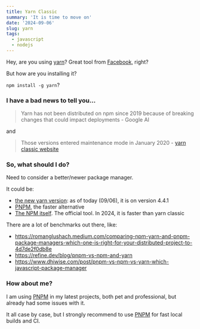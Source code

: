 ```yaml
---
title: Yarn Classic
summary: 'It is time to move on'
date: '2024-09-06'
slug: yarn
tags:
  - javascript
  - nodejs
---
```


Hey, are you using [yarn](https://classic.yarnpkg.com)? Great tool from [Facebook](https://facebook.com), right?

But how are you installing it?

`npm install -g yarn`?

### I have a bad news to tell you...

> Yarn has not been distributed on npm since 2019 because of breaking changes that could impact deployments - Google AI

and

> Those versions entered maintenance mode in January 2020 - [yarn classic website](https://classic.yarnpkg.com/lang/en/docs/install)

### So, what should I do?

Need to consider a better/newer package manager.

It could be:

- [the new yarn version](https://yarnpkg.com/): as of today (09/06), it is on version 4.4.1
- [PNPM](https://pnpm.io/), the faster alternative
- [The NPM itself](https://www.npmjs.com/). The official tool. In 2024, it is faster than yarn classic

There are a lot of benchmarks out there, like:

- https://romanglushach.medium.com/comparing-npm-yarn-and-pnpm-package-managers-which-one-is-right-for-your-distributed-project-to-4d7de2f0db8e
- https://refine.dev/blog/pnpm-vs-npm-and-yarn
- https://www.dhiwise.com/post/pnpm-vs-npm-vs-yarn-which-javascript-package-manager

### How about me?

I am using [PNPM](https://pnpm.io/) in my latest projects, both pet and professional, but already had some issues with it.

It all case by case, but I strongly recommend to use [PNPM](https://pnpm.io/) for fast local builds and CI.
